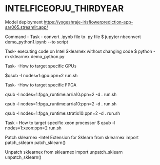 # INTELFICEOPJU_THIRDYEAR

Model deployment 
https://yogeshraje-irisflowerprediction-app-sar065.streamlit.app/


Command -
Task - convert .ipynb file to .py file 
$ jupyter nbconvert demo_python1.ipynb --to script

Task- executing code on Intel Sklearnex without changing code 
$ python -m sklearnex demo_python.py

Task- -How to target specific GPUs

$qsub -l nodes=1:gpu:ppn=2 run.sh 


Task- -How to target specific FPGA

qsub -l nodes=1:fpga_runtime:arria10:ppn=2 -d . run.sh 

qsub -l nodes=1:fpga_runtime:arria10:ppn=2 -d . run.sh 

qsub -l nodes=1:fpga_runtime:stratix10:ppn=2 -d . run.sh

Task - How to target specific xeon processor
$ qsub -l nodes=1:xeon:ppn=2 run.sh


Patch sklearnex -Intel Extension for Sklearn
from sklearnex import patch_sklearn
patch_sklearn()

Unpatch sklearnex
from sklearnex import unpatch_sklearn
unpatch_sklearn()

